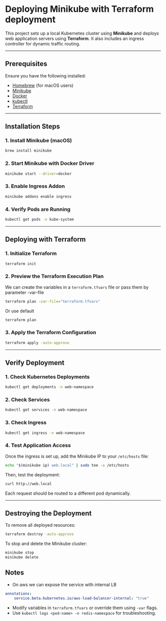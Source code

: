 # Deploying Minikube with Terraform deployment

This project sets up a local Kubernetes cluster using **Minikube** and deploys web application servers using **Terraform**.
It also includes an ingress controller for dynamic traffic routing.

---

## **Prerequisites**
Ensure you have the following installed:
- [Homebrew](https://brew.sh/) (for macOS users)
- [Minikube](https://minikube.sigs.k8s.io/docs/start/)
- [Docker](https://www.docker.com/get-started)
- [kubectl](https://kubernetes.io/docs/tasks/tools/)
- [Terraform](https://developer.hashicorp.com/terraform/downloads)

---

## **Installation Steps**

### **1. Install Minikube (macOS)**
```sh
brew install minikube
```

### **2. Start Minikube with Docker Driver**
```sh
minikube start --driver=docker
```

### **3. Enable Ingress Addon**
```sh
minikube addons enable ingress
```

### **4. Verify Pods are Running**
```sh
kubectl get pods -n kube-system
```

---

## **Deploying with Terraform**

### **1. Initialize Terraform**
```sh
terraform init
```

### **2. Preview the Terraform Execution Plan**
We can create the variables in a `terraform.tfvars` file or pass them by parameter -var-file

```sh
terraform plan -var-file="terraform.tfvars"
```

Or use default
```sh
terraform plan
```

### **3. Apply the Terraform Configuration**
```sh
terraform apply -auto-approve
```

---

## **Verify Deployment**

### **1. Check Kubernetes Deployments**
```sh
kubectl get deployments -n web-namespace
```

### **2. Check Services**
```sh
kubectl get services -n web-namespace
```

### **3. Check Ingress**
```sh
kubectl get ingress -n web-namespace
```

### **4. Test Application Access**
Once the ingress is set up, add the Minikube IP to your `/etc/hosts` file:
```sh
echo "$(minikube ip) web.local" | sudo tee -a /etc/hosts
```
Then, test the deployment:
```sh
curl http://web.local
```
Each request should be routed to a different pod dynamically.

---

## **Destroying the Deployment**
To remove all deployed resources:
```sh
terraform destroy -auto-approve
```
To stop and delete the Minikube cluster:
```sh
minikube stop
minikube delete
```

## Notes
- On aws we can expose the service with internal LB
```yaml
annotations:
    service.beta.kubernetes.io/aws-load-balancer-internal: "true"
```
- Modify variables in `terraform.tfvars` or override them using `-var` flags.
- Use `kubectl logs <pod-name> -n redis-namespace` for troubleshooting.